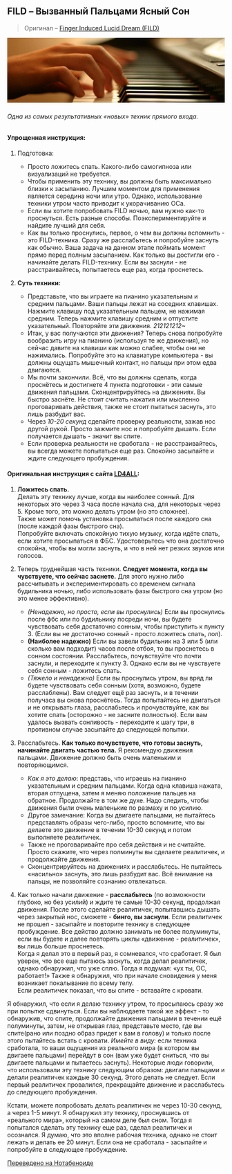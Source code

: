 ## FILD – Вызванный Пальцами Ясный Сон
> Оригинал – [Finger Induced Lucid Dream (FILD)](http://www.dreamviews.com/induction-techniques/4779-finger-induced-lucid-dream-fild.html)

![](/assets/fingers_piano.jpg)

###### Одна из самых результативных «новых» техник прямого входа.

#### Упрощенная инструкция:

1. Подготовка:
    - Просто ложитесь спать. Какого-либо самогипноза или визуализаций не требуется.  
    - Чтобы применить эту технику, вы должны быть максимально близки к засыпанию. Лучшим моментом для применения является середина ночи или утро. Однако, использование техники утром часто приводит к укорачиванию ОСа.  
    - Если вы хотите попробовать FILD ночью, вам нужно как-то проснуться. Есть разные способы. Поэкспериментируйте и найдите лучший для себя.  
    -  Как вы только проснулись, первое, о чем вы должны вспомнить - это FILD-техника. Сразу же расслабьтесь и попробуйте заснуть как обычно. Ваша задача на данном этапе поймать момент прямо перед полным засыпанием. Как только вы достигли его - начинайте делать FILD-технику. Если вы заснули - не расстраивайтесь, попытаетесь еще раз, когда проснетесь.  
2. **Суть техники:**

    - Представьте, что вы играете на пианино указательным и средним пальцами. Ваши пальцы лежат на соседних клавишах. Нажмите клавишу под указательным пальцем, не нажимая средним. Теперь нажмите клавишу средним и отпустите указательный. Повторяйте эти движения. *212121212~*  
    - Итак, у вас получаются эти движения? Теперь снова попробуйте вообразить игру на пианино (используя те же движения), но сейчас давите на клавиши как можно слабее, чтобы они не нажимались. Попробуйте это на клавиатуре компьютера - вы должны ощущать мышечный контакт, но пальцы при этом едва двигаются.
    - Мы почти закончили. Всё, что вы должны сделать, когда проснётесь и достигнете 4 пункта подготовки - эти самые движения пальцами. Сконцентрируйтесь на движениях. Вы быстро заснёте. Не стоит считать нажатия или мысленно проговаривать действия, также не стоит пытаться заснуть, это лишь разбудит вас.
    - Через *10-20 секунд* сделайте проверку реальности, зажав нос другой рукой. Просто зажмите нос и попробуйте дышать. Если получается дышать - значит вы спите.
    - Если проверка реальности не сработала - не расстраивайтесь, вы всегда можете попытаться еще раз. Спокойно засыпайте и ждите следующего пробуждения.

#### Оригинальная инструкция с сайта [LD4ALL](http://www.ld4all.com/forum/viewtopic.php?t=28158 "FILD Tutorial By kT4all & Sakoda, revision: Sandra & Bruno"):

1. **Ложитесь спать.**  
Делать эту технику лучше, когда вы наиболее сонный. Для некоторых это через 3 часа после начала сна, для некоторых через 5. Кроме того, это можно делать утром (но это сложнее).  
Также может помочь установка просыпаться после каждого сна (после каждой фазы быстрого сна).  
Попробуйте включать спокойную тихую музыку, когда идёте спать, если хотите просыпаться в ФБС. Удостоверьтесь что она достаточно спокойна, чтобы вы могли заснуть, и что в ней нет резких звуков или голосов.  
2. Теперь труднейшая часть техники. **Следует момента, когда вы чувствуете, что сейчас заснете.** Для этого нужно либо рассчитывать и экспериментировать со временем сигнала будильника ночью, либо использовать фазы быстрого сна утром (но это менее эффективно).  
    - *(Ненадежно, но просто, если вы проснулись)* Если вы проснулись после фбс или по будильнику посреди ночи, вы будете чувствовать себя достаточно сонным, чтобы приступить к пункту 3. (Если вы не достаточно сонный - просто ложитесь спать, лол).
    - **(Наиболее надежно)** Если вы завели будильник на 3 или 5 (или сколько вам подходит) часов после отбоя, то вы проснетесь в сонном состоянии. Расслабьтесь, почувствуйте что почти заснули, и переходите к пункту 3. Однако если вы не чувствуете себя сонным - ложитесь спать.
    - *(Тяжело и ненадежно)* Если вы проснулись утром, вы вряд ли будете чувствовать себя сонным (хотя, возможно, будете расслаблены). Вам следует ещё раз заснуть, и в течении получаса вы снова проснётесь. Тогда попытайтесь не двигаться и не открывать глаза, расслабьтесь и прочувствуйте, как вы хотите спать (осторожно - не засните полностью). Если вам удалось вызвать сонливость - переходите к шагу три, в противном случае засыпайте до следующей попытки.

3. Расслабьтесь. **Как только почувствуете, что готовы заснуть, начинайте двигать частью тела.** Я рекомендую движения пальцами. Движение должно быть очень маленьким и повторяющимся.
    - *Как я это делаю*: представь, что играешь на пианино указательным и средним пальцами. Когда одна клавиша нажата, вторая отпущена, затем я меняю положение пальцев на обратное. Продолжайте в том же духе. Надо следить, чтобы движения были очень маленькие по размаху и по усилию.
    - Другое замечание: Когда вы двигаете пальцами, не пытайтесь представлять образы чего-либо, просто вспомните, что вы делаете это движение в течении 10-30 секунд и потом выполняете реалитичек.  
    - Также не проговаривайте про себя действия и не считайте. Просто скажите, что через полминуты вы сделаете реалитичек, и продолжайте движения.
    - Сконцентрируйтесь на движениях и расслабьтесь. Не пытайтесь «насильно» заснуть, это лишь разбудит вас. Всё внимание на пальцы, не позволяйте сознанию отвлекаться.  


4. Как только начали движение - **расслабьтесь** (по возможности глубоко, но без усилий) и ждите те самые 10-30 секунд, продолжая движения. После этого сделайте реалитичек, попытавшись дышать через закрытый нос, сможете - **бинго, вы заснули**. Если реалитичек не прошел - засыпайте и повторите технику в следующее пробуждение. Все действо должно занимать не более полуминуты, если вы будете и далее повторять циклы «движение - реалитичек», вы лишь больше проснетесь.  
Когда я делал это в первый раз, я сомневался, что сработает. Я был уверен, что все еще пытаюсь заснуть, когда делал реалитичек, однако обнаружил, что уже сплю. Тогда я подумал: «ух ты, ОС, работает!»
Также я обнаружил, что при начале сновидения у меня возникает покалывание по всему телу.  
Если реалитичек показал, что вы спите - вставайте с кровати.  

Я обнаружил, что если я делаю технику утром, то просыпаюсь сразу же при попытке сдвинуться. Если вы наблюдаете такой же эффект - то обнаружив, что спите, продолжайте движения пальцами в течении ещё полуминуты, затем, не открывая глаз, представьте место, где вы спите(рано или поздно образ придет к вам в голову) и только после этого пытайтесь встать с кровати.
*Имейте в виду:* если техника сработала, то ваши ощущения из реального мира (в котором вы двигаете пальцами) перейдут в сон (вам уже будет сниться, что вы двигаете пальцами и пытаетесь заснуть).
Некоторые люди говорили, что использовали эту технику следующим образом: двигали пальцами и делали реалитичек каждые 30 секунд. Этого делать не следует. Если первый реалитичек провалился, прекращайте движение и расслабьтесь до следующего пробуждения.

Кстати, можете попробовать делать реалитичек не через 10-30 секунд, а через 1-5 минут. Я обнаружил эту технику, проснувшись от «реального мира», который на самом деле был сном. Тогда я попытался сделать эту технику еще раз, сделал реалитичек и осознался. Я думаю, что это вполне рабочая техника, однако не стоит лежать и делать ее 20 минут. Если она не сработала - засыпайте и попробуйте в следующее пробуждение.

[Переведено на Нотабеноиде](http://notabenoid.com/book/37659/136161 "Переводчики: RulonOboev, TextorTexxel, nohup")